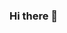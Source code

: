 ### Hi there 👋

<!--
**TehMerow/TehMerow** is a ✨ _special_ ✨ repository because its `README.md` (this file) appears on your GitHub profile.

#### I'm TehMerow, you can also call me Merow.

I'm a: 
- Music Maker 
- 3DCG artist  
- Visual artist 
- Web Devveloper 
- Game Maker

### You can find me at 
- (Twitter)[https://twitter.com/Tehmerow]
- (Bandcamp)[https://tehmerow.bandcamp.com/]
- (Itch.io)[https://tehmerow.itch.io/]
- (Sketchfab)[https://sketchfab.com/TehMerow]
- (YouTube)[https://www.youtube.com/channel/UCHZya0ampSihYUbATYJxGGg]

### Like what I do? Why not buy me a Coffee at (kofi)[https://ko-fi.com/tehmerow]
